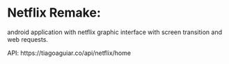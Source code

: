 <h1>Netflix Remake:</h1>
<p>android application with netflix graphic interface with screen transition and web requests.</p>
<p>API: https://tiagoaguiar.co/api/netflix/home</p>
